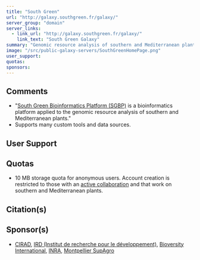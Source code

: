 ```yaml
---
title: "South Green"
url: "http://galaxy.southgreen.fr/galaxy/"
server_group: "domain"
server_links: 
  - link_url: "http://galaxy.southgreen.fr/galaxy/"
    link_text: "South Green Galaxy"
summary: "Genomic resource analysis of southern and Mediterranean plants. "
image: "/src/public-galaxy-servers/SouthGreenHomePage.png"
user_support: 
quotas: 
sponsors: 
---
```


## Comments

* "[South Green Bioinformatics Platform (SGBP)](http://southgreen.cirad.fr/) is a bioinformatics platform applied to the genomic resource analysis of southern and Mediterranean plants."
* Supports many custom tools and data sources.

## User Support


## Quotas

* 10 MB storage quota for anonymous users.  Account creation is restricted to those with an [active collaboration](http://umr-agap.cirad.fr/en) and that work on southern and Mediterranean plants.

## Citation(s)


## Sponsor(s)

* [CIRAD](http://www.cirad.fr/en/), [IRD (Institut de recherche pour le développement)](http://en.ird.fr/), [Bioversity International](http://www.bioversityinternational.org/), [INRA](http://www.international.inra.fr/), [Montpellier SupAgro](http://www.supagro.fr/web/?idl=20)
